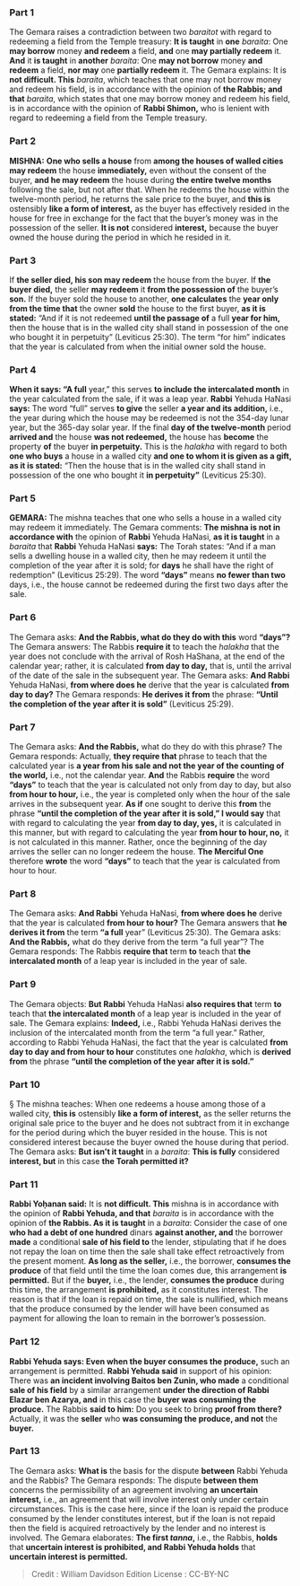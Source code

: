 
### Part 1
The Gemara raises a contradiction between two <i>baraitot</i> with regard to redeeming a field from the Temple treasury: <b>It is taught</b> in <b>one</b> <i>baraita</i>: One <b>may borrow</b> money <b>and redeem</b> a field, <b>and</b> one <b>may partially redeem</b> it. <b>And</b> it <b>is taught</b> in <b>another</b> <i>baraita</i>: One <b>may not borrow</b> money <b>and redeem</b> a field, <b>nor may</b> one <b>partially redeem</b> it. The Gemara explains: It is <b>not difficult. This</b> <i>baraita</i>, which teaches that one may not borrow money and redeem his field, is in accordance with the opinion of <b>the Rabbis; and that</b> <i>baraita</i>, which states that one may borrow money and redeem his field, is in accordance with the opinion of <b>Rabbi Shimon,</b> who is lenient with regard to redeeming a field from the Temple treasury.

### Part 2
<strong>MISHNA:</strong> <b>One who sells a house</b> from <b>among the houses of walled cities may redeem</b> the house <b>immediately,</b> even without the consent of the buyer, <b>and he may redeem</b> the house during <b>the entire twelve months</b> following the sale, but not after that. When he redeems the house within the twelve-month period, he returns the sale price to the buyer, and <b>this is</b> ostensibly <b>like a form of interest,</b> as the buyer has effectively resided in the house for free in exchange for the fact that the buyer’s money was in the possession of the seller. <b>It is not</b> considered <b>interest,</b> because the buyer owned the house during the period in which he resided in it.

### Part 3
If <b>the seller died, his son may redeem</b> the house from the buyer. If <b>the buyer died,</b> the seller <b>may redeem</b> it <b>from the possession of</b> the buyer’s <b>son.</b> If the buyer sold the house to another, <b>one calculates</b> the <b>year only from the time that</b> the owner <b>sold</b> the house to the first buyer, <b>as it is stated:</b> “And if it is not redeemed <b>until the passage of</b> a full <b>year for him,</b> then the house that is in the walled city shall stand in possession of the one who bought it in perpetuity” (Leviticus 25:30). The term “for him” indicates that the year is calculated from when the initial owner sold the house.

### Part 4
<b>When it says: “A full</b> year,” this serves <b>to include the intercalated month</b> in the year calculated from the sale, if it was a leap year. <b>Rabbi</b> Yehuda HaNasi <b>says:</b> The word “full” serves <b>to give</b> the seller <b>a year and its addition,</b> i.e., the year during which the house may be redeemed is not the 354-day lunar year, but the 365-day solar year. If the final <b>day of the twelve-month</b> period <b>arrived and</b> the house <b>was not redeemed,</b> the house has <b>become</b> the property <b>of</b> the buyer <b>in perpetuity.</b> This is the <i>halakha</i> with regard to both <b>one who buys</b> a house in a walled city <b>and one to whom it is given as a gift, as it is stated:</b> “Then the house that is in the walled city shall stand in possession of the one who bought it <b>in perpetuity”</b> (Leviticus 25:30).

### Part 5
<strong>GEMARA:</strong> The mishna teaches that one who sells a house in a walled city may redeem it immediately. The Gemara comments: <b>The mishna is not in accordance with</b> the opinion of <b>Rabbi</b> Yehuda HaNasi, <b>as it is taught</b> in a <i>baraita</i> that <b>Rabbi</b> Yehuda HaNasi <b>says:</b> The Torah states: “And if a man sells a dwelling house in a walled city, then he may redeem it until the completion of the year after it is sold; for <b>days</b> he shall have the right of redemption” (Leviticus 25:29). The word <b>“days”</b> means <b>no fewer than two</b> days, i.e., the house cannot be redeemed during the first two days after the sale.

### Part 6
The Gemara asks: <b>And the Rabbis, what do they do with this</b> word <b>“days”?</b> The Gemara answers: The Rabbis <b>require it</b> to teach the <i>halakha</i> that the year does not conclude with the arrival of Rosh HaShana, at the end of the calendar year; rather, it is calculated <b>from day to day,</b> that is, until the arrival of the date of the sale in the subsequent year. The Gemara asks: <b>And Rabbi</b> Yehuda HaNasi, <b>from where does he</b> derive that the year is calculated <b>from day to day?</b> The Gemara responds: <b>He derives it from</b> the phrase: <b>“Until the completion of the year after it is sold”</b> (Leviticus 25:29).

### Part 7
The Gemara asks: <b>And the Rabbis,</b> what do they do with this phrase? The Gemara responds: Actually, <b>they require that</b> phrase to teach that the calculated year is <b>a year from his sale and not the year of the counting of the world,</b> i.e., not the calendar year. <b>And</b> the Rabbis <b>require</b> the word <b>“days”</b> to teach that the year is calculated not only from day to day, but also <b>from hour to hour,</b> i.e., the year is completed only when the hour of the sale arrives in the subsequent year. <b>As if</b> one sought to derive this <b>from</b> the phrase <b>“until the completion of the year after it is sold,” I would say</b> that with regard to calculating the year <b>from day to day, yes,</b> it is calculated in this manner, but with regard to calculating the year <b>from hour to hour, no,</b> it is not calculated in this manner. Rather, once the beginning of the day arrives the seller can no longer redeem the house. <b>The Merciful One</b> therefore <b>wrote</b> the word <b>“days”</b> to teach that the year is calculated from hour to hour.

### Part 8
The Gemara asks: <b>And Rabbi</b> Yehuda HaNasi, <b>from where does he</b> derive that the year is calculated <b>from hour to hour?</b> The Gemara answers that <b>he derives it from</b> the term <b>“a full</b> year” (Leviticus 25:30). The Gemara asks: <b>And the Rabbis,</b> what do they derive from the term “a full year”? The Gemara responds: The Rabbis <b>require that</b> term <b>to</b> teach that <b>the intercalated month</b> of a leap year is included in the year of sale.

### Part 9
The Gemara objects: <b>But Rabbi</b> Yehuda HaNasi <b>also requires that</b> term <b>to</b> teach that <b>the intercalated month</b> of a leap year is included in the year of sale. The Gemara explains: <b>Indeed,</b> i.e., Rabbi Yehuda HaNasi derives the inclusion of the intercalated month from the term “a full year.” Rather, according to Rabbi Yehuda HaNasi, the fact that the year is calculated <b>from day to day and from hour to hour</b> constitutes one <i>halakha</i>, which is <b>derived from</b> the phrase <b>“until the completion of the year after it is sold.”</b>

### Part 10
§ The mishna teaches: When one redeems a house among those of a walled city, <b>this is</b> ostensibly <b>like a form of interest,</b> as the seller returns the original sale price to the buyer and he does not subtract from it in exchange for the period during which the buyer resided in the house. This is not considered interest because the buyer owned the house during that period. The Gemara asks: <b>But isn’t it taught</b> in a <i>baraita</i>: <b>This is fully</b> considered <b>interest, but</b> in this case <b>the Torah permitted it?</b>

### Part 11
<b>Rabbi Yoḥanan said:</b> It is <b>not difficult. This</b> mishna is in accordance with the opinion of <b>Rabbi Yehuda, and that</b> <i>baraita</i> is in accordance with the opinion of <b>the Rabbis. As it is taught</b> in a <i>baraita</i>: Consider the case of one <b>who had a debt of one hundred</b> dinars <b>against another, and</b> the borrower <b>made</b> a conditional <b>sale of his field to</b> the lender, stipulating that if he does not repay the loan on time then the sale shall take effect retroactively from the present moment. <b>As long as the seller,</b> i.e., the borrower, <b>consumes the produce</b> of that field until the time the loan comes due, this arrangement <b>is permitted.</b> But if the <b>buyer,</b> i.e., the lender, <b>consumes the produce</b> during this time, the arrangement <b>is prohibited,</b> as it constitutes interest. The reason is that if the loan is repaid on time, the sale is nullified, which means that the produce consumed by the lender will have been consumed as payment for allowing the loan to remain in the borrower’s possession.

### Part 12
<b>Rabbi Yehuda says: Even when the buyer consumes the produce,</b> such an arrangement is permitted. <b>Rabbi Yehuda said</b> in support of his opinion: There was <b>an incident involving Baitos ben Zunin, who made</b> a conditional <b>sale of his field</b> by a similar arrangement <b>under the direction of Rabbi Elazar ben Azarya, and</b> in this case the <b>buyer was consuming the produce.</b> The Rabbis <b>said to him:</b> Do you seek to bring <b>proof from there?</b> Actually, it was the <b>seller</b> who <b>was consuming the produce, and not</b> the <b>buyer.</b>

### Part 13
The Gemara asks: <b>What is</b> the basis for the dispute <b>between</b> Rabbi Yehuda and the Rabbis? The Gemara responds: The dispute <b>between them</b> concerns the permissibility of an agreement involving <b>an uncertain interest,</b> i.e., an agreement that will involve interest only under certain circumstances. This is the case here, since if the loan is repaid the produce consumed by the lender constitutes interest, but if the loan is not repaid then the field is acquired retroactively by the lender and no interest is involved. The Gemara elaborates: <b>The first <i>tanna</i>,</b> i.e., the Rabbis, <b>holds</b> that <b>uncertain interest is prohibited, and Rabbi Yehuda holds</b> that <b>uncertain interest is permitted.</b>

>Credit : William Davidson Edition
>License : CC-BY-NC
